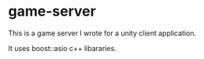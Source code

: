 # game-server

This is a game server I wrote for a unity client application.

It uses boost::asio c++ libararies.
